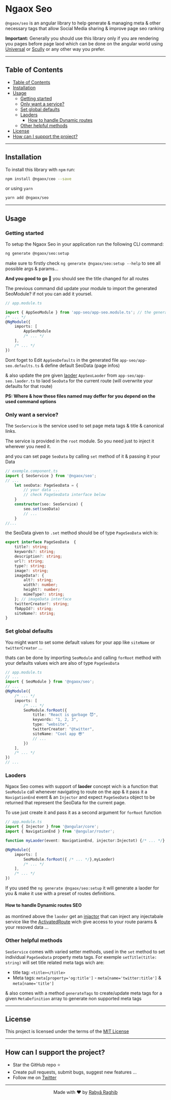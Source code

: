 # Ngaox Seo

`@ngaox/seo` is an angular library to help generate & managing meta & other necessary tags that allow Social Media sharing & improve page seo ranking

**Important:** Generally you should use this library only if you are rendering you pages before page laod which can be done on the angular world using [Universal](https://angular.io/guide/universal) or [Scully](https://scully.io/) or any other way you prefer.

---

## Table of Contents

  - [Table of Contents](#table-of-contents)
  - [Installation](#installation)
  - [Usage](#usage)
    - [Getting started](#getting-started)
    - [Only want a service?](#only-want-a-service)
    - [Set global defaults](#set-global-defaults)
    - [Laoders](#laoders)
      - [How to handle Dynamic routes](#how-to-handle-dynamic-routes-seo)
    - [Other helpful methods](#other-helpful-methods)
  - [License](#license)
  - [How can I support the project?](#how-can-i-support-the-project)

---

## Installation
To install this library with `npm` run:
```bash
npm install @ngaox/ceo --save
```
or using `yarn`
```bash
yarn add @ngaox/seo
```

---

## Usage
### Getting started
To setup the Ngaox Seo in your application run the following CLI command:
```bash
ng generate @ngaox/seo:setup
```
make sure to firstly check `ng generate @ngaox/seo:setup --help` to see all possible args & params...

**And you good to go 🎉** you should see the title changed for all routes

The previous command did update your module to import the generated SeoModule? if not you can add it yoursel.
```ts
// app.module.ts

import { AppSeoModule } from 'app-seo/app-seo.module.ts'; // the generated SeoModule
/* ... */
@NgModule({
    imports: [
        AppSeoModule
        /* ... */
    ],
    /* ... */
})
```
Dont foget to Edit `AppSeoDefaults` in the generated file `app-seo/app-seo.defaults.ts` & define default SeoData (page infos)

& also update the pre given [laoder](#laoders) `AppSeoLaoder` from `app-seo/app-seo.laoder.ts` to laod `SeoData` for the current route (will overwrite your defaults for that route)


**PS: Where & how these files named may deffer for you depend on the used command options** 

### Only want a service?

The `SeoService` is the service used to set page meta tags & title & canonical links.

The service is provided in the `root` module. So you need just to inject it wherever you need it.

and you can set page `SeoData` by calling `set` method of it & passing it your Data
```ts
// exemple.component.ts
import { SeoService } from '@ngaox/seo';
// ...
    let seoData: PageSeoData = {
        // your data ...
        // check PageSeoData interface below
    }
    constructor(seo: SeoService) {
        seo.set(seoData)
        // ...
    }
//...
```
the SeoData given to `.set` method should be of type `PageSeoData` wich is:
```ts
export interface PageSeoData  {
    title?: string;
    keywords?: string;
    description?: string;
    url?: string;
    type?: string;
    image?: string;
    imageData?: {
        alt?: string;
        width?: number;
        height?: number;
        mimeType?: string;
    }; // imageData interface 
    twitterCreator?: string;
    fbAppId?: string;
    siteName?: string;
}
```
### Set global defaults
You might want to set some default values for your app like `siteName`  or `twitterCreator` ...

thats can be done by importing `SeoModule` and calling `forRoot` method with your defaults values wich are also of type `PageSeoData`
```ts
// app.module.ts
// ...
import { SeoModule } from '@ngaox/seo';
// ...
@NgModule({
    /* ... */
    imports: [
        /* ... */
        SeoModule.forRoot({
            title: "React is garbage 😈",
            keywords: "1, 2, 3",
            type: "website",
            twitterCreator: "@twitter",
            siteName: "Cool app 😎"
            // ...
        })
    ],
    /* ... */
})
// ...
```
### Laoders
Ngaox Seo comes with support of **laoder** concept wich is a function that `SeoModule` call whenever navigating to route on the app & it pass it a `NavigationEnd` event & an `Injector` and expect `PageSeoData` object to be returned that represent the SeoData for the current page.

To use just create it and pass it as a second argument for `forRoot` function
```ts
// app.module.ts
import { Injector } from '@angular/core';
import { NavigationEnd } from '@angular/router';

function myLaoder(event: NavigationEnd, injector:Injectot) {/* ... */}

@NgModule({
    imports: [
        SeoModule.forRoot({ /* ... */},myLaoder)
        /* ... */
    ],
    /* ... */
})
```

If you used the `ng generate @ngaox/seo:setup` it will generate a laoder for you & make it use with a preset of routes definitions.

#### How to handle Dynamic routes SEO
as montined above the `laoder` get an [injactor](https://angular.io/api/core/Injector-0) that can inject any injectabale service like the [ActivatedRoute](https://angular.io/api/router/ActivatedRoute) wich give access to your route params & your resoved data ...

### Other helpful methods
`SeoService` comes with varied setter methods, used in the `set` method to set individual `PageSeoData` property meta tags.
For exemple `setTitle(title: string)` will set title related meta tags wich are:
- title tag: `<title></title>`
- Meta tags: `meta[property='og:title']` - `meta[name='twitter:title']` & `meta[name='title']`

& also comes with a method `generateTags` to create/update meta tags for a given `MetaDefinition` array to generate non supported meta tags

---

## License
This project is licensed under the terms of the [MIT License](LICENSE)

---

## How can I support the project?

- Star the GitHub repo ⭐
- Create pull requests, submit bugs, suggest new features ...
- Follow me on [Twitter](https://twitter.com/rabraghib)


---

<p align="center">Made with ❤️ by <a href="https://www.rabraghib.me">Rabyâ Raghib</a></p>
